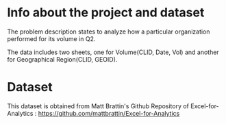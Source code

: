 # Info about the project and dataset
The problem description states to analyze how a particular organization performed for its volume in Q2.

The data includes two sheets, one for Volume(CLID, Date, Vol) and another for Geographical Region(CLID, GEOID).

# Dataset
This dataset is obtained from Matt Brattin's Github Repository of Excel-for-Analytics : https://github.com/mattbrattin/Excel-for-Analytics



